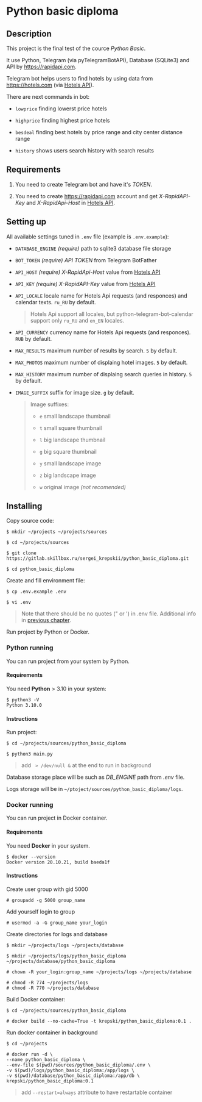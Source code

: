 # Python basic diploma

## Description

This project is the final test of the cource _Python Basic_.

It use Python, Telegram (via pyTelegramBotAPI), Database (SQLite3) and 
API by https://rapidapi.com.

Telegram bot helps users to find hotels by using data from https://hotels.com 
(via [Hotels API](https://rapidapi.com/apidojo/api/hotels4/)).

There are next commands in bot:

* `lowprice` finding lowerst price hotels

* `highprice` finding highest price hotels

* `besdeal` finding best hotels by price range and city center distance range

* `history` shows users search history with search results

## Requirements

1. You need to create Telegram bot and have it's *TOKEN*.

1. You need to create https://rapidapi.com account and get 
*X-RapidAPI-Key* and *X-RapidApi-Host* in 
[Hotels API](https://rapidapi.com/apidojo/api/hotels4/).

## Setting up

All available settings tuned in `.env` file 
(example is `.env.example`):

* `DATABASE_ENGINE` *(require)* path to sqlite3 
database file storage

* `BOT_TOKEN` *(require)* *API TOKEN* from Telegram BotFather

* `API_HOST` *(require)* *X-RapidApi-Host* value from
[Hotels API](https://rapidapi.com/apidojo/api/hotels4/)

* `API_KEY` *(require)* *X-RapidAPI-Key* value from 
[Hotels API](https://rapidapi.com/apidojo/api/hotels4/)

* `API_LOCALE` locale name for Hotels Api requests (and responces) and 
calendar texts. `ru_RU` by default.

    > Hotels Api support all locales, but python-telegram-bot-calendar 
    > support only `ru_RU` and `en_EN` locales.

* `API_CURRENCY` currency name for Hotels Api requests (and responces). `RUB` by default.

* `MAX_RESULTS` maximum number of results by search. `5` by default.

* `MAX_PHOTOS` maximum number of displaing hotel images. `5` by default.

* `MAX_HISTORY` maximum number of displaing search queries in history. `5` by default.

* `IMAGE_SUFFIX` suffix for image size. `g` by default.

    > Image suffixes:
    >
    > * `e` small landscape thumbnail
    >
    > * `t` small square thumbnail
    >
    > * `l` big landscape thumbnail
    >
    > * `g` big square thumbnail
    >
    > * `y` small landscape image
    >
    > * `z` big landscape image
    >
    > * `w` original image *(not recomended)*

## Installing

Copy source code:
```
$ mkdir ~/projects ~/projects/sources

$ cd ~/projects/sources

$ git clone https://gitlab.skillbox.ru/sergei_krepskii/python_basic_diploma.git

$ cd python_basic_diploma
```

Create and fill environment file:

```
$ cp .env.example .env

$ vi .env
```

> Note that there should be no quotes (" or ') in .env file.
> Additional info in [previous chapter](#setting-up).

Run project by Python or Docker.

### Python running

You can run project from your system by Python.

#### Requirements

You need **Python** > 3.10 in your system:

```
$ python3 -V
Python 3.10.0
```

#### Instructions

Run project:

```
$ cd ~/projects/sources/python_basic_diploma

$ python3 main.py
```

> add ` > /dev/null &` at the end to run in background


Database storage place will be such as *DB_ENGINE* path from *.env* file.

Logs storage will be in `~/ptoject/sources/python_basic_diploma/logs`.

### Docker running

You can run project in Docker container.

#### Requirements

You need **Docker** in your system.

```
$ docker --version
Docker version 20.10.21, build baeda1f
```

#### Instructions

Create user group with gid 5000 

```
# groupadd -g 5000 group_name
```

Add yourself login to group

```
# usermod -a -G group_name your_login
```

Create directories for logs and database

```
$ mkdir ~/projects/logs ~/projects/database

$ mkdir ~/projects/logs/python_basic_diploma ~/projects/database/python_basic_diploma

# chown -R your_login:group_name ~/projects/logs ~/projects/database

# chmod -R 774 ~/projects/logs
# chmod -R 770 ~/projects/database
```

Build Docker container:

```
$ cd ~/projects/sources/python_basic_diploma

# docker build --no-cache=True -t krepski/python_basic_diploma:0.1 .
```

Run docker container in background

```
$ cd ~/projects

# docker run -d \
--name python_basic_diploma \
--env-file $(pwd)/sources/python_basic_diploma/.env \
-v $(pwd)/logs/python_basic_diploma:/app/logs \
-v $(pwd)/database/python_basic_diploma:/app/db \
krepski/python_basic_diploma:0.1
```

> add `--restart=always` attribute to have restartable container 
